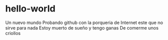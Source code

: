 # hello-world
Un nuevo mundo
Probando github con la porqueria de
Internet este que no sirve para nada
Estoy muerto de sueño y tengo ganas
De comerme unos criollos
